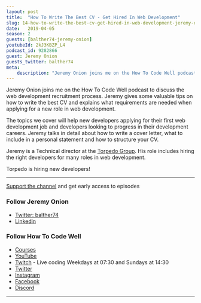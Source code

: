 ```yaml
---
layout: post
title:  "How To Write The Best CV - Get Hired In Web Development"
slug: 14-how-to-write-the-best-cv-get-hired-in-web-development-jeremy-onion
date:   2019-04-05
season: 2
guests: [balther74-jeremy-onion]
youtubeId: 2kJ3KBZP_L4
podcast_id: 9282866
guest: Jeremy Onion
guests_twitter: balther74
meta:
    description: "Jeremy Onion joins me on the How To Code Well podcast to discuss the web development recruitment process"
---
```


Jeremy Onion joins me on the How To Code Well podcast to discuss the web development recruitment process. Jeremy gives some valuable tips on how to write the best CV and explains what requirements are needed when applying for a new role in web development.

The topics we cover will help new developers applying for their first web development job and developers looking to progress in their development careers.  Jeremy talks in detail about how to write a cover letter, what to include in a personal statement and how to structure your CV.

Jeremy is a Technical director at the [Torpedo Group](https://torpedogroup.com). His role includes hiring the right developers for many roles in web development.

Torpedo is hiring new developers!

-------------------------------

[Support the channel](https://www.patreon.com/howToCodeWell) and get early access to episodes



### Follow Jeremy Onion
- [Twitter: balther74](https://twitter.com/balther74)
- [Linkedin](https://www.linkedin.com/in/balther74/)

### Follow How To Code Well
- [Courses](http://howtocodewell.net)
- [YouTube](http://youtube.com/howtocodewell)
- [Twitch](http://twitch.tv/howtocodewell) - Live coding Weekdays at 07:30 and Sundays at 14:30
- [Twitter](https://twitter.com/howtocodewell)
- [Instagram](http://instagram.com/howtocodewell/)
- [Facebook](http://facebook.com/howtocodewell/)
- [Discord](http://howtocodewell.net/discord)

-------------------------------
